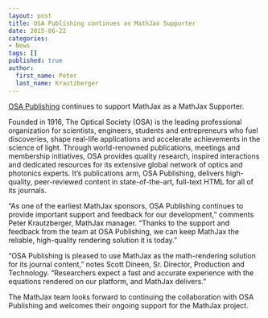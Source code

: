 ```yaml
---
layout: post
title: OSA Publishing continues as MathJax Supporter
date: 2015-06-22
categories:
- News
tags: []
published: true
author:
  first_name: Peter
  last_name: Krautzberger
---
```


[OSA Publishing](https://www.osapublishing.org/) continues to support MathJax as a MathJax Supporter.

Founded in 1916, The Optical Society (OSA) is the leading professional organization for scientists, engineers, students and entrepreneurs who fuel discoveries, shape real-life applications and accelerate achievements in the science of light. Through world-renowned publications, meetings and membership initiatives, OSA provides quality research, inspired interactions and dedicated resources for its extensive global network of optics and photonics experts.  It’s publications arm, OSA Publishing, delivers high-quality, peer-reviewed content in state-of-the-art, full-text HTML for all of its journals.

“As one of the earliest MathJax sponsors, OSA Publishing continues to provide important support and feedback for our development,” comments Peter Krautzberger, MathJax manager. “Thanks to the support and feedback from the team at OSA Publishing, we can keep MathJax the reliable, high-quality rendering solution it is today.”

“OSA Publishing is pleased to use MathJax as the math-rendering solution for its journal content,” notes Scott Dineen, Sr. Director, Production and Technology. “Researchers expect a fast and accurate experience with the equations rendered on our platform, and MathJax delivers.”

The MathJax team looks forward to continuing the collaboration with OSA Publishing and welcomes their ongoing support for the MathJax project.
